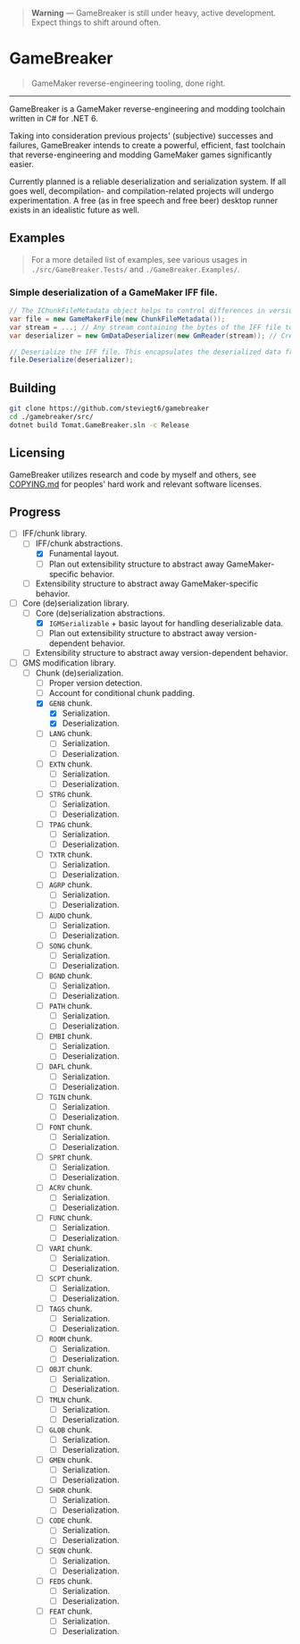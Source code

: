 > **Warning** — GameBreaker is still under heavy, active development. Expect things to shift around often.

# GameBreaker

> GameMaker reverse-engineering tooling, done right.

---

GameBreaker is a GameMaker reverse-engineering and modding toolchain written in C# for .NET 6.

Taking into consideration previous projects' (subjective) successes and failures, GameBreaker intends to create a powerful, efficient, fast toolchain that reverse-engineering and modding GameMaker games significantly easier.

Currently planned is a reliable deserialization and serialization system. If all goes well, decompilation- and compilation-related projects will undergo experimentation. A free (as in free speech and free beer) desktop runner exists in an idealistic future as well.

## Examples

> For a more detailed list of examples, see various usages in `./src/GameBreaker.Tests/` and `./GameBreaker.Examples/`.

### Simple deserialization of a GameMaker IFF file.

```cs
// The IChunkFileMetadata object helps to control differences in versions, so a specific class is not used as an example here.
var file = new GameMakerFile(new ChunkFileMetadata());
var stream = ...; // Any stream containing the bytes of the IFF file to deserialize will do.
var deserializer = new GmDataDeserializer(new GmReader(stream)); // Create a new deserializer encapsulating a reader that reads the IFF stream.

// Deserialize the IFF file. This encapsulates the deserialized data from the deserializer in the GameMakerFile (IChunkedFile instance).
file.Deserialize(deserializer);
```

## Building

```sh
git clone https://github.com/steviegt6/gamebreaker
cd ./gamebreaker/src/
dotnet build Tomat.GameBreaker.sln -c Release
```

## Licensing

GameBreaker utilizes research and code by myself and others, see [COPYING.md](COPYING.md) for peoples' hard work and relevant software licenses.

## Progress
- [ ] IFF/chunk library.
  - [ ] IFF/chunk abstractions.
    - [x] Funamental layout.
    - [ ] Plan out extensibility structure to abstract away GameMaker-specific behavior.
  - [ ] Extensibility structure to abstract away GameMaker-specific behavior.
- [ ] Core (de)serialization library.
  - [ ] Core (de)serialization abstractions.
    - [x] `IGMSerializable` + basic layout for handling deserializable data.
    - [ ] Plan out extensibility structure to abstract away version-dependent behavior.
  - [ ] Extensibility structure to abstract away version-dependent behavior.
- [ ] GMS modification library.
  - [ ] Chunk (de)serialization.
    - [ ] Proper version detection.
    - [ ] Account for conditional chunk padding.
    - [x] `GEN8` chunk.
      - [x] Serialization.
      - [x] Deserialization.
    - [ ] `LANG` chunk.
      - [ ] Serialization.
      - [ ] Deserialization.
    - [ ] `EXTN` chunk.
      - [ ] Serialization.
      - [ ] Deserialization.
    - [ ] `STRG` chunk.
      - [ ] Serialization.
      - [ ] Deserialization.
    - [ ] `TPAG` chunk.
      - [ ] Serialization.
      - [ ] Deserialization.
    - [ ] `TXTR` chunk.
      - [ ] Serialization.
      - [ ] Deserialization.
    - [ ] `AGRP` chunk.
      - [ ] Serialization.
      - [ ] Deserialization.
    - [ ] `AUDO` chunk.
      - [ ] Serialization.
      - [ ] Deserialization.
    - [ ] `SONG` chunk.
      - [ ] Serialization.
      - [ ] Deserialization.
    - [ ] `BGND` chunk.
      - [ ] Serialization.
      - [ ] Deserialization.
    - [ ] `PATH` chunk.
      - [ ] Serialization.
      - [ ] Deserialization.
    - [ ] `EMBI` chunk.
      - [ ] Serialization.
      - [ ] Deserialization.
    - [ ] `DAFL` chunk.
      - [ ] Serialization.
      - [ ] Deserialization.
    - [ ] `TGIN` chunk.
      - [ ] Serialization.
      - [ ] Deserialization.
    - [ ] `FONT` chunk.
      - [ ] Serialization.
      - [ ] Deserialization.
    - [ ] `SPRT` chunk.
      - [ ] Serialization.
      - [ ] Deserialization.
    - [ ] `ACRV` chunk.
      - [ ] Serialization.
      - [ ] Deserialization.
    - [ ] `FUNC` chunk.
      - [ ] Serialization.
      - [ ] Deserialization.
    - [ ] `VARI` chunk.
      - [ ] Serialization.
      - [ ] Deserialization.
    - [ ] `SCPT` chunk.
      - [ ] Serialization.
      - [ ] Deserialization.
    - [ ] `TAGS` chunk.
      - [ ] Serialization.
      - [ ] Deserialization.
    - [ ] `ROOM` chunk.
      - [ ] Serialization.
      - [ ] Deserialization.
    - [ ] `OBJT` chunk.
      - [ ] Serialization.
      - [ ] Deserialization.
    - [ ] `TMLN` chunk.
      - [ ] Serialization.
      - [ ] Deserialization.
    - [ ] `GLOB` chunk.
      - [ ] Serialization.
      - [ ] Deserialization.
    - [ ] `GMEN` chunk.
      - [ ] Serialization.
      - [ ] Deserialization.
    - [ ] `SHDR` chunk.
      - [ ] Serialization.
      - [ ] Deserialization.
    - [ ] `CODE` chunk.
      - [ ] Serialization.
      - [ ] Deserialization.
    - [ ] `SEQN` chunk.
      - [ ] Serialization.
      - [ ] Deserialization.
    - [ ] `FEDS` chunk.
      - [ ] Serialization.
      - [ ] Deserialization.
    - [ ] `FEAT` chunk.
      - [ ] Serialization.
      - [ ] Deserialization.
